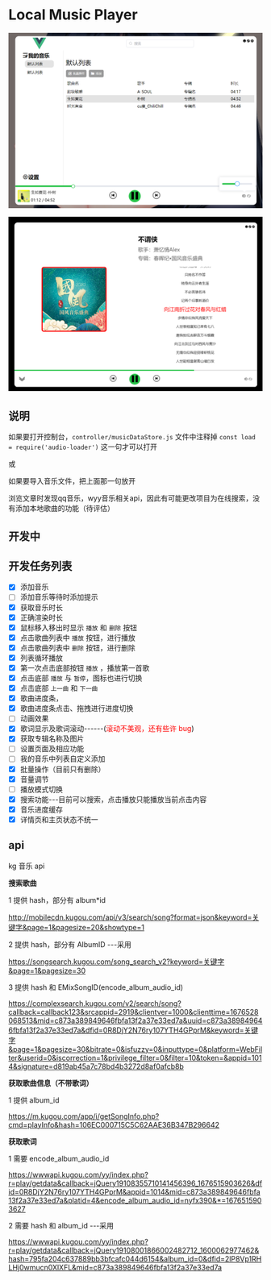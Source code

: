 # Local Music Player

![](UI/Snipaste_2023-04-05_17-15-13.png)

![](UI/Snipaste_2023-03-05_15-49-42.png)

## 说明

如果要打开控制台，`controller/musicDataStore.js` 文件中注释掉 `const load = require('audio-loader')` 这一句才可以打开

或

如果要导入音乐文件，把上面那一句放开



浏览文章时发现qq音乐，wyy音乐相关api，因此有可能更改项目为在线搜索，没有添加本地歌曲的功能（待评估）

## 开发中

## 开发任务列表

- [x] 添加音乐
- [ ] 添加音乐等待时添加提示
- [x] 获取音乐时长
- [x] 正确渲染时长
- [x] 鼠标移入移出时显示 `播放` 和 `删除` 按钮
- [x] 点击歌曲列表中 `播放` 按钮，进行播放
- [x] 点击歌曲列表中 `删除` 按钮，进行删除
- [x] 列表循环播放
- [x] 第一次点击底部按钮 `播放` ，播放第一首歌
- [x] 点击底部 `播放` 与 `暂停`，图标也进行切换
- [x] 点击底部 `上一曲` 和 `下一曲`
- [x] 歌曲进度条，
- [x] 歌曲进度条点击、拖拽进行进度切换
- [ ] 动画效果
- [x] 歌词显示及歌词滚动------(<span style="color:red">滚动不美观，还有些许 bug</span>)
- [x] 获取专辑名称及图片
- [ ] 设置页面及相应功能
- [ ] 我的音乐中列表自定义添加
- [x] 批量操作（目前只有删除）
- [x] 音量调节
- [ ] 播放模式切换
- [x] 搜索功能---<span>目前可以搜索，点击播放只能播放当前点击内容</span>
- [x] 音乐进度缓存
- [x] 详情页和主页状态不统一

## api

kg 音乐 api

**搜索歌曲**

1 提供 hash，部分有 album\*id

http://mobilecdn.kugou.com/api/v3/search/song?format=json&keyword=关键字&page=1&pagesize=20&showtype=1

2 提供 hash，部分有 AlbumID ---采用

https://songsearch.kugou.com/song_search_v2?keyword=关键字&page=1&pagesize=30

3 提供 hash 和 EMixSongID(encode_album_audio_id)

https://complexsearch.kugou.com/v2/search/song?callback=callback123&srcappid=2919&clientver=1000&clienttime=1676528068513&mid=c873a389849646fbfa13f2a37e33ed7a&uuid=c873a389849646fbfa13f2a37e33ed7a&dfid=0R8DjY2N76ry107YTH4GPprM&keyword=关键字&page=1&pagesize=30&bitrate=0&isfuzzy=0&inputtype=0&platform=WebFilter&userid=0&iscorrection=1&privilege_filter=0&filter=10&token=&appid=1014&signature=d819ab45a7c78bd4b3272d8af0afcb8b

**获取歌曲信息（不带歌词）**

1 提供 album_id

https://m.kugou.com/app/i/getSongInfo.php?cmd=playInfo&hash=106EC000715C5C62AAE36B347B296642

**获取歌词**

1 需要 encode_album_audio_id

https://wwwapi.kugou.com/yy/index.php?r=play/getdata&callback=jQuery19108355710141456396_1676515903626&dfid=0R8DjY2N76ry107YTH4GPprM&appid=1014&mid=c873a389849646fbfa13f2a37e33ed7a&platid=4&encode_album_audio_id=nyfx390&*=1676515903627

2 需要 hash 和 album_id ---采用

https://wwwapi.kugou.com/yy/index.php?r=play/getdata&callback=jQuery19108001866002482712_1600062977462&hash=795fa204c637889bb3bfcafc044d6154&album_id=0&dfid=2lP8Vp1RHLHj0wmucn0XlXFL&mid=c873a389849646fbfa13f2a37e33ed7a
